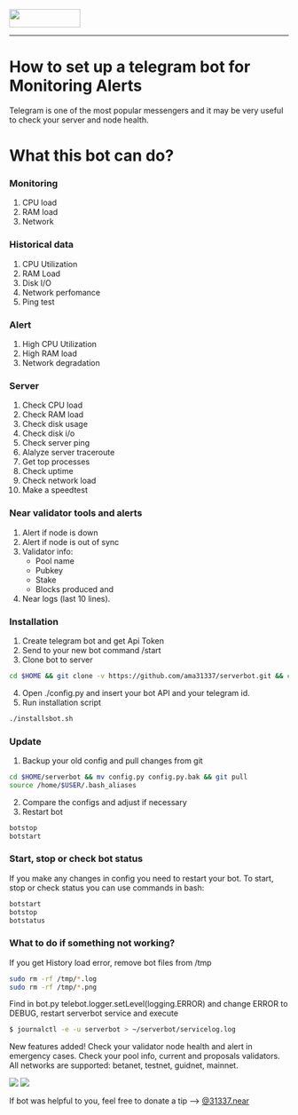 <img src="https://vitalpoint.ai/wp-content/uploads/2020/06/near_logo-1.png"  width="128" height="33">

---
# How to set up a telegram bot for Monitoring Alerts

Telegram is one of the most popular messengers and it may be very useful to check your server and node health.

# What this bot can do?

###  Monitoring

 1. CPU load 
 2. RAM load
 3. Network

### Historical data
 1. CPU Utilization
 2. RAM Load
 3. Disk I/O
 4. Network perfomance 
 5. Ping test 

### Alert
 1. High CPU Utilization
 2. High RAM load
 3. Network degradation

### Server
 1. Check CPU load
 2. Check RAM load
 3. Check disk usage
 4. Check disk i/o
 5. Check server ping
 6. Alalyze server traceroute
 7. Get top processes
 8. Check uptime
 9. Check network load
 10. Make a speedtest

### Near validator tools and alerts
 1. Alert if node is down
 2. Alert if node is out of sync
 3. Validator info:
    - Pool name
    - Pubkey
    - Stake
    - Blocks produced and
 4. Near logs (last 10 lines).
 

### Installation
 1. Create telegram bot and get Api Token
 2. Send to your new bot command /start
 3. Clone bot to server
```sh
cd $HOME && git clone -v https://github.com/ama31337/serverbot.git && cd ./serverbot && chmod +x ./installsbot.sh
```
 4. Open ./config.py and insert your bot API and your telegram id.
 5. Run installation script
```sh
./installsbot.sh
```
### Update
 1. Backup your old config and pull changes from git
```sh
cd $HOME/serverbot && mv config.py config.py.bak && git pull
source /home/$USER/.bash_aliases
```
 2. Compare the configs and adjust if necessary
 3. Restart bot
```sh
botstop
botstart
```

### Start, stop or check bot status
If you make any changes in config you need to restart your bot. To start, stop or check status you can use commands in bash:
```sh
botstart
botstop
botstatus
```

### What to do if something not working?
If you get History load error, remove bot files from /tmp
```sh
sudo rm -rf /tmp/*.log
sudo rm -rf /tmp/*.png
```
Find in bot.py telebot.logger.setLevel(logging.ERROR) and change ERROR to DEBUG, restart serverbot service and execute
```sh
$ journalctl -e -u serverbot > ~/serverbot/servicelog.log
```

New features added!
Check your validator node health and alert in emergency cases.
Check your pool info, current and proposals validators.
All networks are supported: betanet, testnet, guidnet, mainnet.

<img src="https://github.com/ama31337/neartips/blob/master/manuals/near_node_alert.png">

<img src="https://github.com/ama31337/neartips/blob/master/manuals/serverbot.gif">

If bot was helpful to you, feel free to donate a tip --> [@31337.near](https://explorer.near.org/accounts/31337.near)

